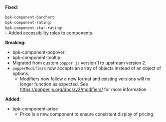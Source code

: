 **Fixed:**

`bpk-component-barchart`: </br>
`bpk-component-rating`: </br>
`bpk-component-star-rating`: </br>
    - Added accessibility roles to components.

**Breaking:**
 - bpk-component-popover:
 - bpk-component-tooltip:
  - Migrated from custom `popper.js` version 1 to upstream version 2.
  - `popperModifiers` now accepts an array of objects instead of an object of options.
    - Modifiers now follow a new format and existing versions will no longer function as expected. See https://popper.js.org/docs/v2/modifiers/ for more information.

**Added:**

- bpk-component-price
  - Price is a new component to ensure consistent display of pricing.
